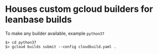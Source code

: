 # Houses custom gcloud builders for leanbase builds

To make any builder available, example `python37`

```
$> cd python37
$> gcloud builds submit --config cloudbuild.yaml . 
```
